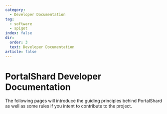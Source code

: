 ```yaml
---
category:
  - Developer Documentation
tag:
  - software
  - spigot
index: false
dir:
  order: 3
  text: Developer Documentation
article: false
---
```


# PortalShard Developer Documentation

The following pages will introduce the guiding principles behind PortalShard as well as some rules if you intent to contribute to the project.

<Catalog />